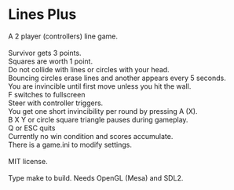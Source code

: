 # Lines Plus
A 2 player (controllers) line game.<BR />
<BR />
Survivor gets 3 points.<BR />
Squares are worth 1 point.<BR />
Do not collide with lines or circles with your head.<BR />
Bouncing circles erase lines and another appears every 5 seconds.<BR />
You are invincible until first move unless you hit the wall.<BR />
F switches to fullscreen<BR />
Steer with controller triggers.<BR />
You get one short invincibility per round by pressing A (X).<BR />
B X Y or circle square triangle pauses during gameplay.<BR />
Q or ESC quits<BR />
Currently no win condition and scores accumulate.<BR />
There is a game.ini to modify settings.<BR />
<BR />
MIT license.<BR />
<BR />
Type make to build. Needs OpenGL (Mesa) and SDL2.
